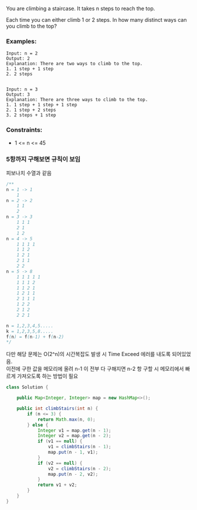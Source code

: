 You are climbing a staircase. It takes n steps to reach the top.

Each time you can either climb 1 or 2 steps. In how many distinct ways can you climb to the top?

### Examples:
```
Input: n = 2
Output: 2
Explanation: There are two ways to climb to the top.
1. 1 step + 1 step
2. 2 steps


Input: n = 3
Output: 3
Explanation: There are three ways to climb to the top.
1. 1 step + 1 step + 1 step
2. 1 step + 2 steps
3. 2 steps + 1 step
```

### Constraints:
- 1 <= n <= 45

### 5항까지 구해보면 규칙이 보임
피보나치 수열과 같음
```java
/**
n = 1 -> 1
    1 
n = 2 -> 2
    1 1
    2
n = 3 -> 3
    1 1 1
    2 1
    1 2
n = 4 -> 5
    1 1 1 1 
    1 1 2
    1 2 1
    2 1 1
    2 2
n = 5 -> 8
    1 1 1 1 1
    1 1 1 2
    1 1 2 1
    1 2 1 1
    2 1 1 1
    1 2 2 
    2 1 2
    2 2 1

n = 1,2,3,4,5.....
k = 1,2,3,5,8.....
f(n) = f(n-1) + f(n-2)
*/
```

다만 해당 문제는 O(2^n)의 시간복잡도 발생 시 Time Exceed 에러를 내도록 되어있었음.  
이전에 구한 값을 메모리에 올려 n-1 이 전부 다 구해지면 n-2 항 구할 시 메모리에서 빠르게 가져오도록 하는 방법이 필요

```java
class Solution {

    public Map<Integer, Integer> map = new HashMap<>();

    public int climbStairs(int n) {
        if (n <= 3) {
            return Math.max(n, 0);
        } else {
            Integer v1 = map.get(n - 1);
            Integer v2 = map.get(n - 2);
            if (v1 == null) {
                v1 = climbStairs(n - 1);
                map.put(n - 1, v1);
            }
            if (v2 == null) {
                v2 = climbStairs(n - 2);
                map.put(n - 2, v2);
            }
            return v1 + v2;
        }
    }
}
```